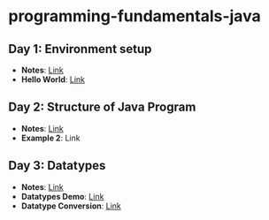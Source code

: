 # programming-fundamentals-java

## Day 1: Environment setup
- **Notes**: [Link](https://github.com/suryaumapathy2812/programming-fundamentals-java/blob/main/src/day01/README.md)
- **Hello World**: [Link](https://github.com/suryaumapathy2812/programming-fundamentals-java/blob/main/src/day01/HelloWorld.java)

## Day 2: Structure of Java Program

- **Notes**: [Link]()
- **Example 2**: Link

## Day 3: Datatypes
- **Notes**: [Link](https://github.com/Vinit-source/programming-fundamentals-java/blob/main/src/day03/README.md)
- **Datatypes Demo**: [Link](https://github.com/Vinit-source/programming-fundamentals-java/blob/main/src/day03/DatatypeDemo.java)
- **Datatype Conversion**: [Link](https://github.com/Vinit-source/programming-fundamentals-java/blob/main/src/day03/DataConversionDemo.java)
